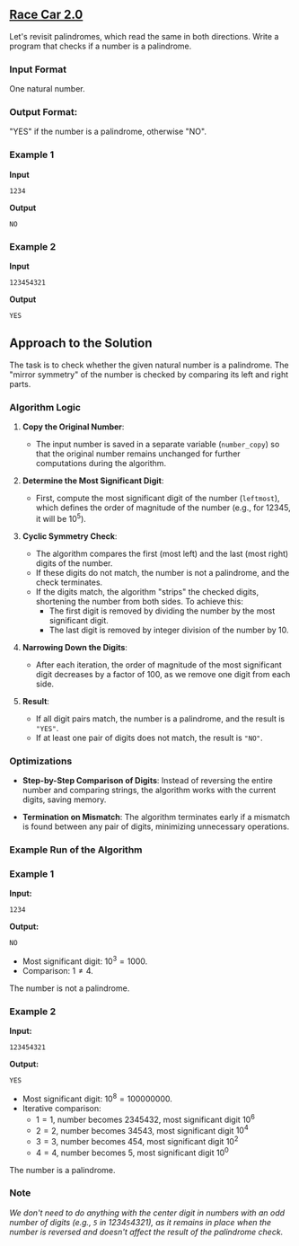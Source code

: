 ## [Race Car 2.0](../../../solutions/2.3/23_p.py)

Let's revisit palindromes, which read the same in both directions. Write a program that checks if a number is a palindrome.

### Input Format

One natural number.

### Output Format:

"YES" if the number is a palindrome, otherwise "NO".

### Example 1

__Input__
```plaintext
1234
```

__Output__
```plaintext
NO
```

### Example 2

__Input__
```plaintext
123454321
```

__Output__
```plaintext
YES
```

## Approach to the Solution

The task is to check whether the given natural number is a palindrome. The "mirror symmetry" of the number is checked by comparing its left and right parts.

### Algorithm Logic

1. **Copy the Original Number**:
   - The input number is saved in a separate variable (`number_copy`) so that the original number remains unchanged for further computations during the algorithm.

2. **Determine the Most Significant Digit**:
   - First, compute the most significant digit of the number (`leftmost`), which defines the order of magnitude of the number (e.g., for 12345, it will be $10^5$).

3. **Cyclic Symmetry Check**:
   - The algorithm compares the first (most left) and the last (most right) digits of the number.
   - If these digits do not match, the number is not a palindrome, and the check terminates.
   - If the digits match, the algorithm "strips" the checked digits, shortening the number from both sides. To achieve this:
     - The first digit is removed by dividing the number by the most significant digit.
     - The last digit is removed by integer division of the number by 10.

4. **Narrowing Down the Digits**:
   - After each iteration, the order of magnitude of the most significant digit decreases by a factor of 100, as we remove one digit from each side.

5. **Result**:
   - If all digit pairs match, the number is a palindrome, and the result is `"YES"`.
   - If at least one pair of digits does not match, the result is `"NO"`.

### Optimizations

- **Step-by-Step Comparison of Digits**:
  Instead of reversing the entire number and comparing strings, the algorithm works with the current digits, saving memory.

- **Termination on Mismatch**:
  The algorithm terminates early if a mismatch is found between any pair of digits, minimizing unnecessary operations.

### Example Run of the Algorithm

### Example 1

**Input:**
```plaintext
1234
```

**Output:**
```plaintext
NO
```

- Most significant digit: $10^3 = 1000$.
- Comparison: $1 \neq 4$.

The number is not a palindrome.

### Example 2

**Input:**
```plaintext
123454321
```

**Output:**
```plaintext
YES
```

- Most significant digit: $10^8 = 100000000$.
- Iterative comparison:
  - $1 = 1$, number becomes $2345432$, most significant digit $10^6$
  - $2 = 2$, number becomes $34543$, most significant digit $10^4$
  - $3 = 3$, number becomes $454$, most significant digit $10^2$
  - $4 = 4$, number becomes $5$, most significant digit $10^0$

The number is a palindrome.

### Note

*We don't need to do anything with the center digit in numbers with an odd number of digits (e.g., `5` in 1234`5`4321), as it remains in place when the number is reversed and doesn't affect the result of the palindrome check.*